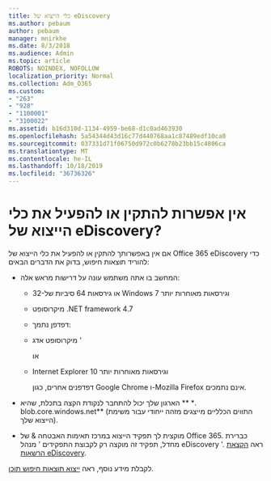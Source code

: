 ```yaml
---
title: כלי הייצוא של eDiscovery
ms.author: pebaum
author: pebaum
manager: mnirkhe
ms.date: 8/3/2018
ms.audience: Admin
ms.topic: article
ROBOTS: NOINDEX, NOFOLLOW
localization_priority: Normal
ms.collection: Adm_O365
ms.custom:
- "263"
- "928"
- "1100001"
- "3100022"
ms.assetid: b16d310d-1134-4959-be68-d1c0ad463930
ms.openlocfilehash: 5a54344d43d16c77d440768aa1c87489edf10ca0
ms.sourcegitcommit: 037331d71f06750d972c0b6278b23bb15c4806ca
ms.translationtype: MT
ms.contentlocale: he-IL
ms.lasthandoff: 10/18/2019
ms.locfileid: "36736326"
---
```

# <a name="cant-install-or-run-the-ediscovery-export-tool"></a>אין אפשרות להתקין או להפעיל את כלי הייצוא של eDiscovery?

אם אין באפשרותך להתקין או להפעיל את כלי הייצוא של Office 365 eDiscovery כדי להוריד תוצאות חיפוש, בדוק את הדברים הבאים:
  
- המחשב בו אתה משתמש עונה על דרישות מראש אלה:

  - 32-או גירסאות 64 סיביות של Windows 7 וגירסאות מאוחרות יותר

  - מיקרוסופט .NET framework 4.7

  - דפדפן נתמך:

  - מיקרוסופט אדג '

    או

  - Internet Explorer 10 וגירסאות מאוחרות יותר

    דפדפנים אחרים, כגון Google Chrome ו-Mozilla Firefox אינם נתמכים.

- הארגון שלך יכול להתחבר לנקודת הקצה בתכלת, שהיא ** \*. blob.core.windows.net** (התווים הכלליים מייצגים מזהה ייחודי עבור משימת הייצוא שלך).

- מוקצית לך תפקיד הייצוא במרכז תאימות האבטחה &amp; של Office 365. כברירת מחדל, תפקיד זה מוקצה רק לקבוצת התפקידים ' מנהל eDiscovery '. ראה [הקצאת הרשאות eDiscovery](https://docs.microsoft.com/office365/securitycompliance/assign-ediscovery-permissions).

לקבלת מידע נוסף, ראה [ייצוא תוצאות חיפוש תוכן](https://docs.microsoft.com/office365/securitycompliance/export-search-results).
  